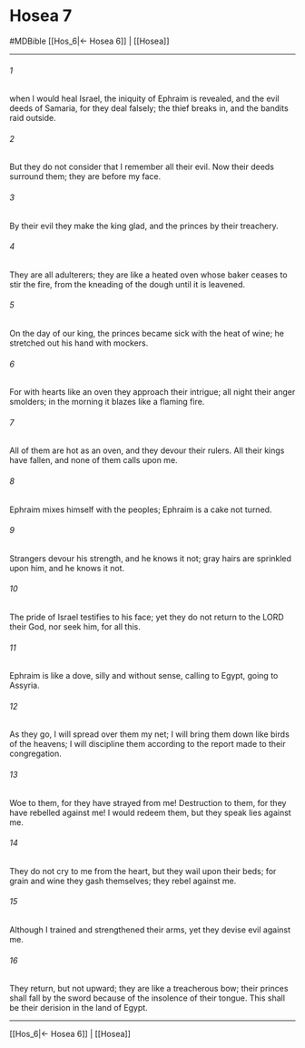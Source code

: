 # Hosea 7
#MDBible
[[Hos_6|← Hosea 6]] | [[Hosea]]

***

###### 1 
when I would heal Israel, the iniquity of Ephraim is revealed, and the evil deeds of Samaria, for they deal falsely; the thief breaks in, and the bandits raid outside. 

###### 2 
But they do not consider that I remember all their evil. Now their deeds surround them; they are before my face. 

###### 3 
By their evil they make the king glad, and the princes by their treachery. 

###### 4 
They are all adulterers; they are like a heated oven whose baker ceases to stir the fire, from the kneading of the dough until it is leavened. 

###### 5 
On the day of our king, the princes became sick with the heat of wine; he stretched out his hand with mockers. 

###### 6 
For with hearts like an oven they approach their intrigue; all night their anger smolders; in the morning it blazes like a flaming fire. 

###### 7 
All of them are hot as an oven, and they devour their rulers. All their kings have fallen, and none of them calls upon me. 

###### 8 
Ephraim mixes himself with the peoples; Ephraim is a cake not turned. 

###### 9 
Strangers devour his strength, and he knows it not; gray hairs are sprinkled upon him, and he knows it not. 

###### 10 
The pride of Israel testifies to his face; yet they do not return to the LORD their God, nor seek him, for all this. 

###### 11 
Ephraim is like a dove, silly and without sense, calling to Egypt, going to Assyria. 

###### 12 
As they go, I will spread over them my net; I will bring them down like birds of the heavens; I will discipline them according to the report made to their congregation. 

###### 13 
Woe to them, for they have strayed from me! Destruction to them, for they have rebelled against me! I would redeem them, but they speak lies against me. 

###### 14 
They do not cry to me from the heart, but they wail upon their beds; for grain and wine they gash themselves; they rebel against me. 

###### 15 
Although I trained and strengthened their arms, yet they devise evil against me. 

###### 16 
They return, but not upward; they are like a treacherous bow; their princes shall fall by the sword because of the insolence of their tongue. This shall be their derision in the land of Egypt. 

***

[[Hos_6|← Hosea 6]] | [[Hosea]]
